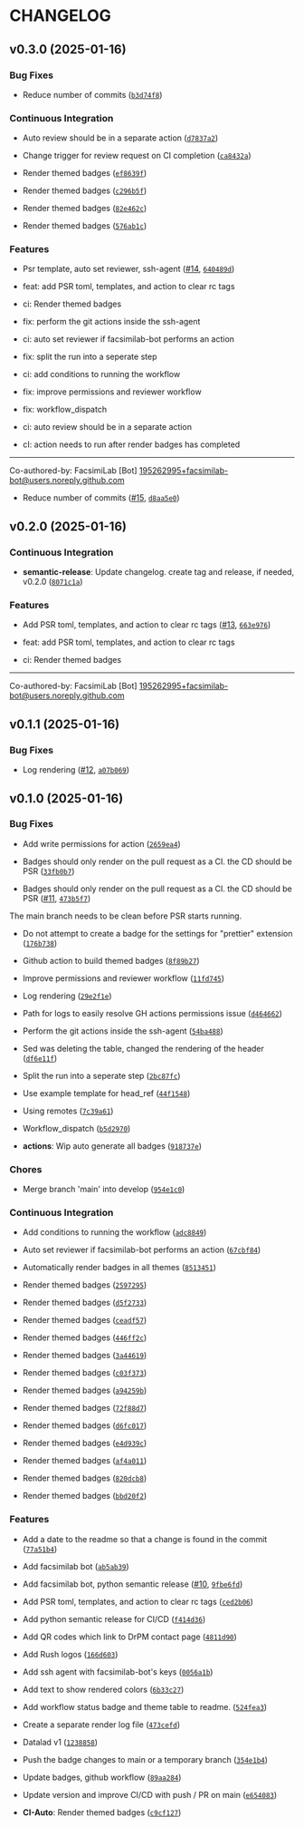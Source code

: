 # CHANGELOG


## v0.3.0 (2025-01-16)

### Bug Fixes

- Reduce number of commits
  ([`b3d74f8`](https://github.com/pranavmishra90/badges/commit/b3d74f8767b7cf2dd5dc3851a40f50ce0010cc0e))

### Continuous Integration

- Auto review should be in a separate action
  ([`d7837a2`](https://github.com/pranavmishra90/badges/commit/d7837a2937b03021ded544021b667d3b81192edc))

- Change trigger for review request on CI completion
  ([`ca8432a`](https://github.com/pranavmishra90/badges/commit/ca8432ae7112bc7686fcef049e75bce3fe7be03c))

- Render themed badges
  ([`ef8639f`](https://github.com/pranavmishra90/badges/commit/ef8639f95e9fd9b048e495e167d64064d2bf67ed))

- Render themed badges
  ([`c296b5f`](https://github.com/pranavmishra90/badges/commit/c296b5fc54fce99ea786eb46649c7e5b02b9c846))

- Render themed badges
  ([`82e462c`](https://github.com/pranavmishra90/badges/commit/82e462c9181357d769acf2f4b61b994518ce0ffb))

- Render themed badges
  ([`576ab1c`](https://github.com/pranavmishra90/badges/commit/576ab1c11ab821d3e52cbd367fcf56d99aedc717))

### Features

- Psr template, auto set reviewer, ssh-agent
  ([#14](https://github.com/pranavmishra90/badges/pull/14),
  [`640489d`](https://github.com/pranavmishra90/badges/commit/640489d3d77762155253e8bb7f48de4c034ae4ba))

* feat: add PSR toml, templates, and action to clear rc tags

* ci: Render themed badges

* fix: perform the git actions inside the ssh-agent

* ci: auto set reviewer if facsimilab-bot performs an action

* fix: split the run into a seperate step

* ci: add conditions to running the workflow

* fix: improve permissions and reviewer workflow

* fix: workflow_dispatch

* ci: auto review should be in a separate action

* cI: action needs to run after render badges has completed

---------

Co-authored-by: FacsimiLab [Bot] <195262995+facsimilab-bot@users.noreply.github.com>

- Reduce number of commits ([#15](https://github.com/pranavmishra90/badges/pull/15),
  [`d8aa5e0`](https://github.com/pranavmishra90/badges/commit/d8aa5e0d21f9a5182e90dc5954ee03111b313b58))


## v0.2.0 (2025-01-16)

### Continuous Integration

- **semantic-release**: Update changelog. create tag and release, if needed, v0.2.0
  ([`8071c1a`](https://github.com/pranavmishra90/badges/commit/8071c1aaf91f6f3f999ef66f49b7acfd81ffab0d))

### Features

- Add PSR toml, templates, and action to clear rc tags
  ([#13](https://github.com/pranavmishra90/badges/pull/13),
  [`663e976`](https://github.com/pranavmishra90/badges/commit/663e9769c9aeced609afe369787b04958cabeb70))

* feat: add PSR toml, templates, and action to clear rc tags

* ci: Render themed badges

---------

Co-authored-by: FacsimiLab [Bot] <195262995+facsimilab-bot@users.noreply.github.com>


## v0.1.1 (2025-01-16)

### Bug Fixes

- Log rendering ([#12](https://github.com/pranavmishra90/badges/pull/12),
  [`a07b069`](https://github.com/pranavmishra90/badges/commit/a07b06915cdfab06279f9a366a91fce16269209f))


## v0.1.0 (2025-01-16)

### Bug Fixes

- Add write permissions for action
  ([`2659ea4`](https://github.com/pranavmishra90/badges/commit/2659ea4da13df55dabb21c1e461a13a6b643e056))

- Badges should only render on the pull request as a CI. the CD should be PSR
  ([`33fb0b7`](https://github.com/pranavmishra90/badges/commit/33fb0b72eb5a98299f280c8675f2e20ca996cc61))

- Badges should only render on the pull request as a CI. the CD should be PSR
  ([#11](https://github.com/pranavmishra90/badges/pull/11),
  [`473b5f7`](https://github.com/pranavmishra90/badges/commit/473b5f7f96aba41811c392c44a29f9b73935a01d))

The main branch needs to be clean before PSR starts running.

- Do not attempt to create a badge for the settings for "prettier" extension
  ([`176b738`](https://github.com/pranavmishra90/badges/commit/176b738fd510a9b6fdb4c0eda6686dc2e61b316a))

- Github action to build themed badges
  ([`8f89b27`](https://github.com/pranavmishra90/badges/commit/8f89b274a3d2eae29ef31221e8b3d31172abbf58))

- Improve permissions and reviewer workflow
  ([`11fd745`](https://github.com/pranavmishra90/badges/commit/11fd745f71aa8469bc1e09ed7e271d62b7ef3c0f))

- Log rendering
  ([`29e2f1e`](https://github.com/pranavmishra90/badges/commit/29e2f1e8f5d726ba68566f7bb1b5048942e3c226))

- Path for logs to easily resolve GH actions permissions issue
  ([`d464662`](https://github.com/pranavmishra90/badges/commit/d464662e4345de73fa47a6c89527ba74edd88e2c))

- Perform the git actions inside the ssh-agent
  ([`54ba488`](https://github.com/pranavmishra90/badges/commit/54ba4885fef1307760806516e7c7c20d7171beaa))

- Sed was deleting the table, changed the rendering of the header
  ([`df6e11f`](https://github.com/pranavmishra90/badges/commit/df6e11fdd10b234d242a7ec1325cc76b3b845112))

- Split the run into a seperate step
  ([`2bc87fc`](https://github.com/pranavmishra90/badges/commit/2bc87fc683c94043feb59cff2fbe2deca6cc5737))

- Use example template for head_ref
  ([`44f1548`](https://github.com/pranavmishra90/badges/commit/44f15485cd8e5004c3b6be90e4f48bc59d2f74a4))

- Using remotes
  ([`7c39a61`](https://github.com/pranavmishra90/badges/commit/7c39a6175a019468713c68580eec3e20afe8ab5d))

- Workflow_dispatch
  ([`b5d2970`](https://github.com/pranavmishra90/badges/commit/b5d29708a3ba5dcef9bddd575a1e37987bcb2869))

- **actions**: Wip auto generate all badges
  ([`918737e`](https://github.com/pranavmishra90/badges/commit/918737e5e84b1a5a18513bf4b6ce684db52ed46a))

### Chores

- Merge branch 'main' into develop
  ([`954e1c0`](https://github.com/pranavmishra90/badges/commit/954e1c0b34b4170dc34b18b6b79c0ae3f19bfbb4))

### Continuous Integration

- Add conditions to running the workflow
  ([`adc8849`](https://github.com/pranavmishra90/badges/commit/adc8849039d8c07bd4e741a955128c7439ef9a30))

- Auto set reviewer if facsimilab-bot performs an action
  ([`67cbf84`](https://github.com/pranavmishra90/badges/commit/67cbf8470102c912bc2876c6144d70291755552d))

- Automatically render badges in all themes
  ([`8513451`](https://github.com/pranavmishra90/badges/commit/85134510ed43d7d14113022ce64dd642e0772ac0))

- Render themed badges
  ([`2597295`](https://github.com/pranavmishra90/badges/commit/25972951584e8d1e365c6274a9d0fad7634d5dfa))

- Render themed badges
  ([`d5f2733`](https://github.com/pranavmishra90/badges/commit/d5f27339af1cea59959a9aac49085feba48d629a))

- Render themed badges
  ([`ceadf57`](https://github.com/pranavmishra90/badges/commit/ceadf5749d5cd24d56c8e93ccbc6d9cd558a9aa8))

- Render themed badges
  ([`446ff2c`](https://github.com/pranavmishra90/badges/commit/446ff2cfd6bf135aa48f6bca5a49c0899340fdc7))

- Render themed badges
  ([`3a44619`](https://github.com/pranavmishra90/badges/commit/3a446193f211435e20c4eabf83fa2005af35eda2))

- Render themed badges
  ([`c03f373`](https://github.com/pranavmishra90/badges/commit/c03f37325db1302230e7fe8594230bd6f2d1953e))

- Render themed badges
  ([`a94259b`](https://github.com/pranavmishra90/badges/commit/a94259b5e4ec26ecfcb3f6ac4cf5eec86c16c7d1))

- Render themed badges
  ([`72f88d7`](https://github.com/pranavmishra90/badges/commit/72f88d7c6336cd7defdca623a09cd8ec42bf47e5))

- Render themed badges
  ([`d6fc017`](https://github.com/pranavmishra90/badges/commit/d6fc0177b64b27b9c77eff81039d047d226ae4bb))

- Render themed badges
  ([`e4d939c`](https://github.com/pranavmishra90/badges/commit/e4d939c531fe2001ce6c3afae2acf6439514f0c3))

- Render themed badges
  ([`af4a011`](https://github.com/pranavmishra90/badges/commit/af4a011aa84932cc4019dd7abcbacfdc081ae6ff))

- Render themed badges
  ([`820dcb8`](https://github.com/pranavmishra90/badges/commit/820dcb8d58d2f6f1e2585f57b47d0a11539052d4))

- Render themed badges
  ([`bbd20f2`](https://github.com/pranavmishra90/badges/commit/bbd20f22314f95a0dd87bf17f5a7b0f3218699a5))

### Features

- Add a date to the readme so that a change is found in the commit
  ([`77a51b4`](https://github.com/pranavmishra90/badges/commit/77a51b4ee91733318b92491e3dd2ede6b27836b0))

- Add facsimilab bot
  ([`ab5ab39`](https://github.com/pranavmishra90/badges/commit/ab5ab39b37477ef33d130645935d7de7d15b9bc9))

- Add facsimilab bot, python semantic release
  ([#10](https://github.com/pranavmishra90/badges/pull/10),
  [`9fbe6fd`](https://github.com/pranavmishra90/badges/commit/9fbe6fdcf188066bc3a20e2935b34eec6d9b1d16))

- Add PSR toml, templates, and action to clear rc tags
  ([`ced2b06`](https://github.com/pranavmishra90/badges/commit/ced2b06373f3dcd4ae42b868ea4cfe7bec7c0278))

- Add python semantic release for CI/CD
  ([`f414d36`](https://github.com/pranavmishra90/badges/commit/f414d36c3552058aa788415d53ca8466dff3b4d5))

- Add QR codes which link to DrPM contact page
  ([`4811d90`](https://github.com/pranavmishra90/badges/commit/4811d901913a7875537806ed045a91b849b35184))

- Add Rush logos
  ([`166d603`](https://github.com/pranavmishra90/badges/commit/166d603b32a142ab10ef9df47f14dcd0cc0b2b52))

- Add ssh agent with facsimilab-bot's keys
  ([`0056a1b`](https://github.com/pranavmishra90/badges/commit/0056a1be4bc7e04924921ff10561add99c81ddda))

- Add text to show rendered colors
  ([`6b33c27`](https://github.com/pranavmishra90/badges/commit/6b33c27689632326cf5c285cc46c39246c5ee4cc))

- Add workflow status badge and theme table to readme.
  ([`524fea3`](https://github.com/pranavmishra90/badges/commit/524fea397e3c22cd423d9d0fb9cdd001cf0f961a))

- Create a separate render log file
  ([`473cefd`](https://github.com/pranavmishra90/badges/commit/473cefd04ad803732f9de80a435d4a96cbd4a154))

- Datalad v1
  ([`1238858`](https://github.com/pranavmishra90/badges/commit/12388586f77a57f2499e147b08e89536342f5ba0))

- Push the badge changes to main or a temporary branch
  ([`354e1b4`](https://github.com/pranavmishra90/badges/commit/354e1b48d54bb60155343b92c901ca35f15521f2))

- Update badges, github workflow
  ([`89aa284`](https://github.com/pranavmishra90/badges/commit/89aa284ea4a9de788b053ac4cc0b282be9c4334b))

- Update version and improve CI/CD with push / PR on main
  ([`e654083`](https://github.com/pranavmishra90/badges/commit/e654083bccf48444570d29ef26ae66b6c2d7dd5f))

- **CI-Auto**: Render themed badges
  ([`c9cf127`](https://github.com/pranavmishra90/badges/commit/c9cf12732dbf91782d32e2d5f74c37352dc9bc23))
